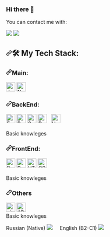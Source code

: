 ### Hi there 👋
You can contact me with:
<p dir="auto">
 <a name="user-content-telegram" href="https://t.me/Gabishevich" rel="nofollow">
   <img src="https://camo.githubusercontent.com/19b33fac7740d862a68b2633007c886688437bf7a2aad11872f1a2ca82745213/68747470733a2f2f696d672e69636f6e73382e636f6d2f636f6c6f722f34382f3030303030302f74656c656772616d2d6170702d2d76332e706e67" data-canonical-src="https://img.icons8.com/color/48/000000/telegram-app--v3.png" style="max-width: 100%;"></a>
 <a name="user-content-gmail" href="mailto:ilyaprgrmist@gmail.com"> <img src="https://camo.githubusercontent.com/e260052d80402ee1c3c47c1663259d0d952556860eec8eee4118a46b506f43a3/68747470733a2f2f696d672e69636f6e73382e636f6d2f636f6c6f722f34382f3030303030302f676d61696c2d6e65772e706e67" data-canonical-src="https://img.icons8.com/color/48/000000/gmail-new.png" style="max-width: 100%;"></a><br></p>
 <h2 dir="auto"><a id="user-content--my-tech-stack" class="anchor" aria-hidden="true" href="#-my-tech-stack"><svg class="octicon octicon-link" viewBox="0 0 16 16" version="1.1" width="16" height="16" aria-hidden="true"><path fill-rule="evenodd" d="M7.775 3.275a.75.75 0 001.06 1.06l1.25-1.25a2 2 0 112.83 2.83l-2.5 2.5a2 2 0 01-2.83 0 .75.75 0 00-1.06 1.06 3.5 3.5 0 004.95 0l2.5-2.5a3.5 3.5 0 00-4.95-4.95l-1.25 1.25zm-4.69 9.64a2 2 0 010-2.83l2.5-2.5a2 2 0 012.83 0 .75.75 0 001.06-1.06 3.5 3.5 0 00-4.95 0l-2.5 2.5a3.5 3.5 0 004.95 4.95l1.25-1.25a.75.75 0 00-1.06-1.06l-1.25 1.25a2 2 0 01-2.83 0z"></path></svg></a><g-emoji class="g-emoji" alias="hammer_and_wrench" fallback-src="https://github.githubassets.com/images/icons/emoji/unicode/1f6e0.png">🛠</g-emoji> My Tech Stack:</h2>
 <h3 dir="auto"><a id="user-content-main" class="anchor" aria-hidden="true" href="#main"><svg class="octicon octicon-link" viewBox="0 0 16 16" version="1.1" width="16" height="16" aria-hidden="true"><path fill-rule="evenodd" d="M7.775 3.275a.75.75 0 001.06 1.06l1.25-1.25a2 2 0 112.83 2.83l-2.5 2.5a2 2 0 01-2.83 0 .75.75 0 00-1.06 1.06 3.5 3.5 0 004.95 0l2.5-2.5a3.5 3.5 0 00-4.95-4.95l-1.25 1.25zm-4.69 9.64a2 2 0 010-2.83l2.5-2.5a2 2 0 012.83 0 .75.75 0 001.06-1.06 3.5 3.5 0 00-4.95 0l-2.5 2.5a3.5 3.5 0 004.95 4.95l1.25-1.25a.75.75 0 00-1.06-1.06l-1.25 1.25a2 2 0 01-2.83 0z"></path></svg></a>Main:</h3>
 <p dir="auto"><a name="user-content-learning-now"></a>
<a target="_blank" rel="noopener noreferrer" href="https://camo.githubusercontent.com/6f6990a311bb84dff8a426a5686eafc1986184c3b1066580fe36a9b0a0377d26/68747470733a2f2f696d672e736869656c64732e696f2f62616467652f4a6176615363726970742d3238324333343f6c6f676f3d6a617661736372697074266c6f676f436f6c6f723d463744463145"><img src="https://camo.githubusercontent.com/6f6990a311bb84dff8a426a5686eafc1986184c3b1066580fe36a9b0a0377d26/68747470733a2f2f696d672e736869656c64732e696f2f62616467652f4a6176615363726970742d3238324333343f6c6f676f3d6a617661736372697074266c6f676f436f6c6f723d463744463145" alt="JavaScript logo" title="JavaScript" height="25" data-canonical-src="https://img.shields.io/badge/JavaScript-282C34?logo=javascript&amp;logoColor=F7DF1E" style="max-width: 100%;"></a>
<a target="_blank" rel="noopener noreferrer" href="https://camo.githubusercontent.com/d7acbbe6bd9702a2a1507f74de23919e5c1a5f9373c7b7cb94fb4074f42d1a9c/68747470733a2f2f696d672e736869656c64732e696f2f62616467652f4e6f64652e6a732d3238324333343f6c6f676f3d6e6f64652e6a73266c6f676f436f6c6f723d333339393333"><img src="https://camo.githubusercontent.com/d7acbbe6bd9702a2a1507f74de23919e5c1a5f9373c7b7cb94fb4074f42d1a9c/68747470733a2f2f696d672e736869656c64732e696f2f62616467652f4e6f64652e6a732d3238324333343f6c6f676f3d6e6f64652e6a73266c6f676f436f6c6f723d333339393333" alt="Node.js logo" title="Node.js" height="25" data-canonical-src="https://img.shields.io/badge/Node.js-282C34?logo=node.js&amp;logoColor=339933" style="max-width: 100%;"></a></p>
<h3 dir="auto"><a id="user-content-backend" class="anchor" aria-hidden="true" href="#backend"><svg class="octicon octicon-link" viewBox="0 0 16 16" version="1.1" width="16" height="16" aria-hidden="true"><path fill-rule="evenodd" d="M7.775 3.275a.75.75 0 001.06 1.06l1.25-1.25a2 2 0 112.83 2.83l-2.5 2.5a2 2 0 01-2.83 0 .75.75 0 00-1.06 1.06 3.5 3.5 0 004.95 0l2.5-2.5a3.5 3.5 0 00-4.95-4.95l-1.25 1.25zm-4.69 9.64a2 2 0 010-2.83l2.5-2.5a2 2 0 012.83 0 .75.75 0 001.06-1.06 3.5 3.5 0 00-4.95 0l-2.5 2.5a3.5 3.5 0 004.95 4.95l1.25-1.25a.75.75 0 00-1.06-1.06l-1.25 1.25a2 2 0 01-2.83 0z"></path></svg></a>BackEnd:</h3>
<p dir="auto"><a name="user-content-learning-now"></a>
<a target="_blank" rel="noopener noreferrer" href="https://camo.githubusercontent.com/6398a3df3115b35887a2879b30cc2530f98f7267748fdee85812cb7cf5b9d3b0/68747470733a2f2f696d672e736869656c64732e696f2f62616467652f457870726573732d3238324333343f6c6f676f3d65787072657373266c6f676f436f6c6f723d464646464646"><img src="https://camo.githubusercontent.com/6398a3df3115b35887a2879b30cc2530f98f7267748fdee85812cb7cf5b9d3b0/68747470733a2f2f696d672e736869656c64732e696f2f62616467652f457870726573732d3238324333343f6c6f676f3d65787072657373266c6f676f436f6c6f723d464646464646" alt="Express.js logo" title="Express.js" height="25" data-canonical-src="https://img.shields.io/badge/Express-282C34?logo=express&amp;logoColor=FFFFFF" style="max-width: 100%;"></a>
<a target="_blank" rel="noopener noreferrer" href="https://camo.githubusercontent.com/5071fe8382858455fd4f63d17e25840501535cd05bb2461fb4eabb8c59792a16/68747470733a2f2f696d672e736869656c64732e696f2f62616467652f506f737467726553514c2d3238324333343f6c6f676f3d706f737467726573716c266c6f676f436f6c6f723d453130303938"><img src="https://camo.githubusercontent.com/5071fe8382858455fd4f63d17e25840501535cd05bb2461fb4eabb8c59792a16/68747470733a2f2f696d672e736869656c64732e696f2f62616467652f506f737467726553514c2d3238324333343f6c6f676f3d706f737467726573716c266c6f676f436f6c6f723d453130303938" alt="PostgreSQL logo" title="PostgreSQL" height="25" data-canonical-src="https://img.shields.io/badge/PostgreSQL-282C34?logo=postgresql&amp;logoColor=E10098" style="max-width: 100%;"></a>
<a target="_blank" rel="noopener noreferrer" href="https://camo.githubusercontent.com/72ff61a6ba4108ca3fa773c46b7b1068c81de480cd317cab5d74996deeb0e4ba/68747470733a2f2f696d672e736869656c64732e696f2f62616467652f53657175656c697a652d3238324333343f6c6f676f3d73657175656c697a65266c6f676f436f6c6f723d453130303938"><img src="https://camo.githubusercontent.com/72ff61a6ba4108ca3fa773c46b7b1068c81de480cd317cab5d74996deeb0e4ba/68747470733a2f2f696d672e736869656c64732e696f2f62616467652f53657175656c697a652d3238324333343f6c6f676f3d73657175656c697a65266c6f676f436f6c6f723d453130303938" alt="Sequelize logo" title="Sequelize" height="25" data-canonical-src="https://img.shields.io/badge/Sequelize-282C34?logo=sequelize&amp;logoColor=E10098" style="max-width: 100%;"></a>
<a target="_blank" rel="noopener noreferrer" href="https://camo.githubusercontent.com/8a06461c960a7adfafe0889f6ce53069c6886a0664898f3c7a0668b8084ec74b/68747470733a2f2f696d672e736869656c64732e696f2f62616467652f446f636b65722d3238324333343f6c6f676f3d646f636b6572266c6f676f436f6c6f723d453130303938"><img src="https://camo.githubusercontent.com/8a06461c960a7adfafe0889f6ce53069c6886a0664898f3c7a0668b8084ec74b/68747470733a2f2f696d672e736869656c64732e696f2f62616467652f446f636b65722d3238324333343f6c6f676f3d646f636b6572266c6f676f436f6c6f723d453130303938" alt="Docker logo" title="Docker" height="25" data-canonical-src="https://img.shields.io/badge/Docker-282C34?logo=docker&amp;logoColor=E10098" style="max-width: 100%;"></a>&nbsp;&nbsp;
<a target="_blank" rel="noopener noreferrer" href="https://camo.githubusercontent.com/49deda029124dd3d995db3ff623a013d579c9779416a6e227c535f8aa2a5b669/68747470733a2f2f7374796c65732e7265646469746d656469612e636f6d2f74355f32743669632f7374796c65732f636f6d6d756e69747949636f6e5f67616e6a6632347377336635312e6a7067"><img src="https://camo.githubusercontent.com/49deda029124dd3d995db3ff623a013d579c9779416a6e227c535f8aa2a5b669/68747470733a2f2f7374796c65732e7265646469746d656469612e636f6d2f74355f32743669632f7374796c65732f636f6d6d756e69747949636f6e5f67616e6a6632347377336635312e6a7067" alt="Heroku logo" title="Heroku" height="25" data-canonical-src="https://styles.redditmedia.com/t5_2t6ic/styles/communityIcon_ganjf24sw3f51.jpg" style="max-width: 100%;"></a><br><br>
<span>Basic knowleges</span></p>
<h3 dir="auto"><a id="user-content-frontend" class="anchor" aria-hidden="true" href="#frontend"><svg class="octicon octicon-link" viewBox="0 0 16 16" version="1.1" width="16" height="16" aria-hidden="true"><path fill-rule="evenodd" d="M7.775 3.275a.75.75 0 001.06 1.06l1.25-1.25a2 2 0 112.83 2.83l-2.5 2.5a2 2 0 01-2.83 0 .75.75 0 00-1.06 1.06 3.5 3.5 0 004.95 0l2.5-2.5a3.5 3.5 0 00-4.95-4.95l-1.25 1.25zm-4.69 9.64a2 2 0 010-2.83l2.5-2.5a2 2 0 012.83 0 .75.75 0 001.06-1.06 3.5 3.5 0 00-4.95 0l-2.5 2.5a3.5 3.5 0 004.95 4.95l1.25-1.25a.75.75 0 00-1.06-1.06l-1.25 1.25a2 2 0 01-2.83 0z"></path></svg></a>FrontEnd:</h3>
<p dir="auto"><a name="user-content-learning-now"></a>
<a target="_blank" rel="noopener noreferrer" href="https://camo.githubusercontent.com/d8a38a3da1b8512af061dec74f1d6613a8f3fa39c5f20179103c28196e8a56da/68747470733a2f2f696d672e736869656c64732e696f2f62616467652f52656163742d3238324333343f6c6f676f3d7265616374266c6f676f436f6c6f723d363144414642"><img src="https://camo.githubusercontent.com/d8a38a3da1b8512af061dec74f1d6613a8f3fa39c5f20179103c28196e8a56da/68747470733a2f2f696d672e736869656c64732e696f2f62616467652f52656163742d3238324333343f6c6f676f3d7265616374266c6f676f436f6c6f723d363144414642" alt="React Native logo" title="React" height="25" data-canonical-src="https://img.shields.io/badge/React-282C34?logo=react&amp;logoColor=61DAFB" style="max-width: 100%;"></a>
<a target="_blank" rel="noopener noreferrer" href="https://camo.githubusercontent.com/8bd00d6b505efba0531823908e2b7c6696402cc11a61e8e721d20e0ce58d749e/68747470733a2f2f696d672e736869656c64732e696f2f62616467652f5265647578285468756e6b2f53616761292d3238324333343f6c6f676f3d7265647578266c6f676f436f6c6f723d373634414243"><img src="https://camo.githubusercontent.com/8bd00d6b505efba0531823908e2b7c6696402cc11a61e8e721d20e0ce58d749e/68747470733a2f2f696d672e736869656c64732e696f2f62616467652f5265647578285468756e6b2f53616761292d3238324333343f6c6f676f3d7265647578266c6f676f436f6c6f723d373634414243" alt="Redux logo" title="Redux" height="25" data-canonical-src="https://img.shields.io/badge/Redux(Thunk/Saga)-282C34?logo=redux&amp;logoColor=764ABC" style="max-width: 100%;"></a>
<a target="_blank" rel="noopener noreferrer" href="https://camo.githubusercontent.com/abcb2d8365dc291062b0a73ef91f79cb6477ceec8bbeffe915e0a05745990590/68747470733a2f2f696d672e736869656c64732e696f2f62616467652f48544d4c352d3238324333343f6c6f676f3d68746d6c35266c6f676f436f6c6f723d453334463236"><img src="https://camo.githubusercontent.com/abcb2d8365dc291062b0a73ef91f79cb6477ceec8bbeffe915e0a05745990590/68747470733a2f2f696d672e736869656c64732e696f2f62616467652f48544d4c352d3238324333343f6c6f676f3d68746d6c35266c6f676f436f6c6f723d453334463236" alt="HTML5 logo" title="HTML5" height="25" data-canonical-src="https://img.shields.io/badge/HTML5-282C34?logo=html5&amp;logoColor=E34F26" style="max-width: 100%;"></a>
<a target="_blank" rel="noopener noreferrer" href="https://camo.githubusercontent.com/1d372ce1dd004b42242a105c8881a869738e4604097976354aeced3322f93bbd/68747470733a2f2f696d672e736869656c64732e696f2f62616467652f435353332d3238324333343f6c6f676f3d63737333266c6f676f436f6c6f723d313537324236"><img src="https://camo.githubusercontent.com/1d372ce1dd004b42242a105c8881a869738e4604097976354aeced3322f93bbd/68747470733a2f2f696d672e736869656c64732e696f2f62616467652f435353332d3238324333343f6c6f676f3d63737333266c6f676f436f6c6f723d313537324236" alt="CSS3 logo" title="CSS3" height="25" data-canonical-src="https://img.shields.io/badge/CSS3-282C34?logo=css3&amp;logoColor=1572B6" style="max-width: 100%;"></a><br><br>
<span>Basic knowleges</span></p>
<h3 dir="auto"><a id="user-content-others" class="anchor" aria-hidden="true" href="#others"><svg class="octicon octicon-link" viewBox="0 0 16 16" version="1.1" width="16" height="16" aria-hidden="true"><path fill-rule="evenodd" d="M7.775 3.275a.75.75 0 001.06 1.06l1.25-1.25a2 2 0 112.83 2.83l-2.5 2.5a2 2 0 01-2.83 0 .75.75 0 00-1.06 1.06 3.5 3.5 0 004.95 0l2.5-2.5a3.5 3.5 0 00-4.95-4.95l-1.25 1.25zm-4.69 9.64a2 2 0 010-2.83l2.5-2.5a2 2 0 012.83 0 .75.75 0 001.06-1.06 3.5 3.5 0 00-4.95 0l-2.5 2.5a3.5 3.5 0 004.95 4.95l1.25-1.25a.75.75 0 00-1.06-1.06l-1.25 1.25a2 2 0 01-2.83 0z"></path></svg></a>Others</h3>
<p dir="auto"><a name="user-content-learning-now"></a>
<a target="_blank" rel="noopener noreferrer" href="https://camo.githubusercontent.com/6872de59dac86ded0a8d5d2beb0cb20b0a9cd7e2bbd578493baa084ad5aa2700/68747470733a2f2f696d672e736869656c64732e696f2f62616467652f6769742d3238324333343f6c6f676f3d676974266c6f676f436f6c6f723d463035303332"><img src="https://camo.githubusercontent.com/6872de59dac86ded0a8d5d2beb0cb20b0a9cd7e2bbd578493baa084ad5aa2700/68747470733a2f2f696d672e736869656c64732e696f2f62616467652f6769742d3238324333343f6c6f676f3d676974266c6f676f436f6c6f723d463035303332" alt="git logo" title="git" height="25" data-canonical-src="https://img.shields.io/badge/git-282C34?logo=git&amp;logoColor=F05032" style="max-width: 100%;"></a>
<a target="_blank" rel="noopener noreferrer" href="https://camo.githubusercontent.com/3ee213c95fc0c7e8e9a1b5edf60e40deff154e0f0e6bb6abcecd623ed35bdaa7/68747470733a2f2f696d672e736869656c64732e696f2f62616467652f4150492d3238324333343f6c6f676f3d617069266c6f676f436f6c6f723d453130303938"><img src="https://camo.githubusercontent.com/3ee213c95fc0c7e8e9a1b5edf60e40deff154e0f0e6bb6abcecd623ed35bdaa7/68747470733a2f2f696d672e736869656c64732e696f2f62616467652f4150492d3238324333343f6c6f676f3d617069266c6f676f436f6c6f723d453130303938" alt="API logo" title="API" height="25" data-canonical-src="https://img.shields.io/badge/API-282C34?logo=api&amp;logoColor=E10098" style="max-width: 100%;"></a><br>
<span>Basic knowleges</span></p>
<p dir="auto"><span>Russian (Native) <a target="_blank" rel="noopener noreferrer" href="https://camo.githubusercontent.com/e2db8ea38f24c08786a17eca3cae27b0e17d1dda6aaac16c4d32ab456b0d2e86/68747470733a2f2f696d672e69636f6e73382e636f6d2f656d6f6a692f34382f3030303030302f7275737369612d656d6f6a692e706e67"><img src="https://camo.githubusercontent.com/e2db8ea38f24c08786a17eca3cae27b0e17d1dda6aaac16c4d32ab456b0d2e86/68747470733a2f2f696d672e69636f6e73382e636f6d2f656d6f6a692f34382f3030303030302f7275737369612d656d6f6a692e706e67" data-canonical-src="https://img.icons8.com/emoji/48/000000/russia-emoji.png" style="max-width: 100%;"></a></span>&nbsp;&nbsp;&nbsp;&nbsp;
<span>English (B2-C1) <a target="_blank" rel="noopener noreferrer" href="https://camo.githubusercontent.com/6b391f081b9ac579ad0ff03a617d4526f4af3df039561c161d9b667499bbc65f/68747470733a2f2f696d672e69636f6e73382e636f6d2f656d6f6a692f34382f3030303030302f756e697465642d6b696e67646f6d2d656d6f6a692e706e67"><img src="https://camo.githubusercontent.com/6b391f081b9ac579ad0ff03a617d4526f4af3df039561c161d9b667499bbc65f/68747470733a2f2f696d672e69636f6e73382e636f6d2f656d6f6a692f34382f3030303030302f756e697465642d6b696e67646f6d2d656d6f6a692e706e67" data-canonical-src="https://img.icons8.com/emoji/48/000000/united-kingdom-emoji.png" style="max-width: 100%;"></a></span></p>
<!--
**Ilyak777/Ilyak777** is a ✨ _special_ ✨ repository because its `README.md` (this file) appears on your GitHub profile.

Here are some ideas to get you started:

- 🔭 I’m currently working on ...
- 🌱 I’m currently learning ...
- 👯 I’m looking to collaborate on ...
- 🤔 I’m looking for help with ...
- 💬 Ask me about ...
- 📫 How to reach me: ...
- 😄 Pronouns: ...
- ⚡ Fun fact: ...
-->
